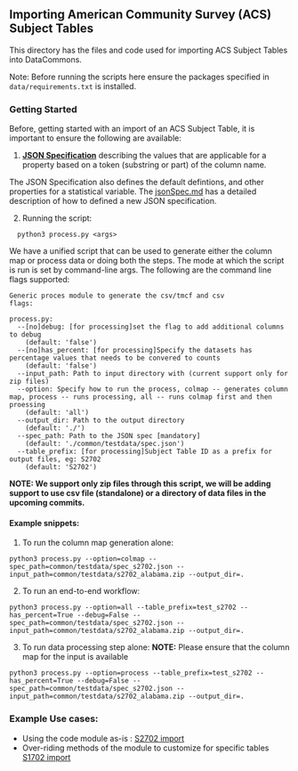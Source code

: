 ## Importing American Community Survey (ACS) Subject Tables

This directory has the files and code used for importing ACS Subject Tables into DataCommons.

Note: Before running the scripts here ensure the packages specified in `data/requirements.txt` is installed.

### Getting Started
Before, getting started with an import of an ACS Subject Table, it is important to ensure the following are available:
1. [**JSON Specification**](jsonSpec.md) describing the values that are applicable for a property based on a token (substring or part) of the column name.

The JSON Specification also defines the default defintions, and other properties for a statistical variable. The [jsonSpec.md](jsonSpec.md) has a detailed description of how to defined a new JSON specification.

2. Running the script:
```shell
  python3 process.py <args>
```

We have a unified script that can be used to generate either the column map
or process data or doing both the steps. The mode at which the script is run is
set by command-line args. The following are the command line flags supported:
```
Generic proces module to generate the csv/tmcf and csv
flags:

process.py:
  --[no]debug: [for processing]set the flag to add additional columns to debug
    (default: 'false')
  --[no]has_percent: [for processing]Specify the datasets has percentage values that needs to be convered to counts
    (default: 'false')
  --input_path: Path to input directory with (current support only for zip files)
  --option: Specify how to run the process, colmap -- generates column map, process -- runs processing, all -- runs colmap first and then proessing
    (default: 'all')
  --output_dir: Path to the output directory
    (default: './')
  --spec_path: Path to the JSON spec [mandatory]
    (default: './common/testdata/spec.json')
  --table_prefix: [for processing]Subject Table ID as a prefix for output files, eg: S2702
    (default: 'S2702')
```
**NOTE: We support only zip files through this script, we will be adding support
to use csv file (standalone) or a directory of data files in the upcoming
commits.**

#### Example snippets:
1. To run the column map generation alone:
```shell
python3 process.py --option=colmap --spec_path=common/testdata/spec_s2702.json --input_path=common/testdata/s2702_alabama.zip --output_dir=.
```

2. To run an end-to-end workflow:
```shell
python3 process.py --option=all --table_prefix=test_s2702 --has_percent=True --debug=False --spec_path=common/testdata/spec_s2702.json --input_path=common/testdata/s2702_alabama.zip --output_dir=.
```

3. To run data processing step alone:
**NOTE:** Please ensure that the column map for the input is available
```shell
python3 process.py --option=process --table_prefix=test_s2702 --has_percent=True --debug=False --spec_path=common/testdata/spec_s2702.json --input_path=common/testdata/s2702_alabama.zip --output_dir=.
```

### Example Use cases:
- Using the code module as-is : [S2702 import]()
- Over-riding methods of the module to customize for specific tables [S1702
  import]()
